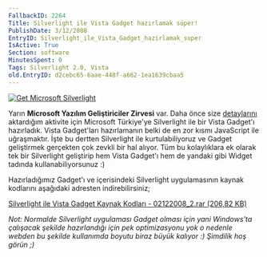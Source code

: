 ```yaml
---
FallbackID: 2264
Title: Silverlight ile Vista Gadget hazırlamak süper!
PublishDate: 3/12/2008
EntryID: Silverlight_ile_Vista_Gadget_hazirlamak_super
IsActive: True
Section: software
MinutesSpent: 0
Tags: Silverlight 2.0, Vista
old.EntryID: d2cebc65-6aae-448f-a662-1ea1639cbaa5
---
```

[![Get Microsoft
Silverlight](media/Silverlight_ile_Vista_Gadget_hazirlamak_super/02122008_3.jpg)](http://go.microsoft.com/fwlink/?LinkID=124807)

Yarın **Microsoft Yazılım Geliştiriciler Zirvesi** var. Daha önce size
[detaylarını](http://daron.yondem.com/tr/post/5c8a0b18-4858-4f35-9170-205af93e7bba)
aktardığım aktivite için Microsoft Türkiye'ye Silverlight ile bir Vista
Gadget'ı hazırladık. Vista Gadget'ları hazırlamanın belki de en zor
kısmı JavaScript ile uğraşmaktır. İşte bu dertten Silverlight ile
kurtulabiliyoruz ve Gadget geliştirmek gerçekten çok zevkli bir hal
alıyor. Tüm bu kolaylıklara ek olarak tek bir Silverlight geliştirip hem
Vista Gadget'ı hem de yandaki gibi Widget tadında kullanabiliyorsunuz :)

Hazırladığımız Gadget'ı ve içerisindeki Silverlight uygulamasının kaynak
kodlarını aşağıdaki adresten indirebilirsiniz;

[Silverlight ile Vista Gadget Kaynak Kodları - 02122008\_2.rar (206,82
KB)](media/Silverlight_ile_Vista_Gadget_hazirlamak_super/02122008_2.rar)

*Not: Normalde Silverlight uygulaması Gadget olması için yani Windows'ta
çalışacak şekilde hazırlandığı için pek optimizasyonu yok o nedenle
webden bu şekilde kullanımda boyutu biraz büyük kalıyor :) Şimdilik hoş
görün ;)*


